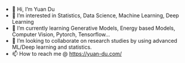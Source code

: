 - 👋 Hi, I’m Yuan Du
- 👀 I’m interested in Statistics, Data Science, Machine Learning, Deep Learning
- 🌱 I’m currently learning Generative Models, Energy based Models, Computer Vision, Pytorch, Tensorflow...
- 💞️ I’m looking to collaborate on research studies by using advanced ML/Deep learning and statistics.
- 📫 How to reach me @ https://yuan-du.com/

<!---
YuanEldaif/YuanEldaif is a ✨ special ✨ repository because its `README.md` (this file) appears on your GitHub profile.
You can click the Preview link to take a look at your changes.
--->
